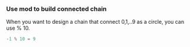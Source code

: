 ### Use mod to build connected chain
When you want to design a chain that connect 0,1,..9 as a circle, you can use % 10.
```python
-1 % 10 = 9
```
